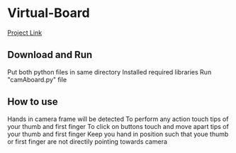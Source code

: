 # Virtual-Board
[Project Link]( https://drive.google.com/file/d/19bZDxkzMq6sB30BRD5LOzWajo4T3hue9/view?usp=sharing)

## Download and Run
Put both python files in same directory
Installed required libraries
Run "camAboard.py" file

## How to use
Hands in camera frame will be detected
To perform any action touch tips of your thumb and first finger
To click on buttons touch and move apart tips of your thumb and first finger
Keep you hand in position such that youe thumb or first finger are not directily pointing towards camera
